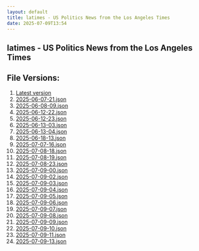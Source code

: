 ```yaml
---
layout: default
title: latimes - US Politics News from the Los Angeles Times
date: 2025-07-09T13:54
---
```


## latimes - US Politics News from the Los Angeles Times

<div id="data-chart"></div>
<div id="data-table"></div>
<script>
document.addEventListener('DOMContentLoaded', function(){
  document.getElementById('data-table').textContent = 'This source isn't supported for tables yet.';
});
</script>

## File Versions:
1. [Latest version](./latest.json)
2. [2025-06-07-21.json](./2025-06-07-21.json)
3. [2025-06-08-09.json](./2025-06-08-09.json)
4. [2025-06-12-22.json](./2025-06-12-22.json)
5. [2025-06-12-23.json](./2025-06-12-23.json)
6. [2025-06-13-03.json](./2025-06-13-03.json)
7. [2025-06-13-04.json](./2025-06-13-04.json)
8. [2025-06-18-13.json](./2025-06-18-13.json)
9. [2025-07-07-16.json](./2025-07-07-16.json)
10. [2025-07-08-18.json](./2025-07-08-18.json)
11. [2025-07-08-19.json](./2025-07-08-19.json)
12. [2025-07-08-23.json](./2025-07-08-23.json)
13. [2025-07-09-00.json](./2025-07-09-00.json)
14. [2025-07-09-02.json](./2025-07-09-02.json)
15. [2025-07-09-03.json](./2025-07-09-03.json)
16. [2025-07-09-04.json](./2025-07-09-04.json)
17. [2025-07-09-05.json](./2025-07-09-05.json)
18. [2025-07-09-06.json](./2025-07-09-06.json)
19. [2025-07-09-07.json](./2025-07-09-07.json)
20. [2025-07-09-08.json](./2025-07-09-08.json)
21. [2025-07-09-09.json](./2025-07-09-09.json)
22. [2025-07-09-10.json](./2025-07-09-10.json)
23. [2025-07-09-11.json](./2025-07-09-11.json)
24. [2025-07-09-13.json](./2025-07-09-13.json)
